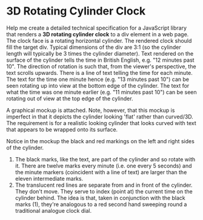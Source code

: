 # 3D Rotating Cylinder Clock

Help me create a detailed technical specification for a JavaScript library that renders a **3D rotating cylinder clock** to a div element in a web page. The clock face is a rotating horizontal cylinder. The rendered clock should fill the target div. Typical dimensions of the div are 3:1 (so the cylinder length will typically be 3 times the cylinder diameter). Text rendered on the surface of the cylinder tells the time in British English, e.g. "12 minutes past 10". The direction of rotation is such that, from the viewer's perspective, the text scrolls upwards. There is a line of text telling the time for each minute. The text for the time one minute hence (e.g. "13 minutes past 10") can be seen rotating up into view at the bottom edge of the cylinder. The text for what the time was one minute earlier (e.g. "11 minutes past 10") can be seen rotating out of view at the top edge of the cylinder.

A graphical mockup is attached. Note, however, that this mockup is imperfect in that it depicts the cylinder looking 'flat' rather than curved/3D. The requirement is for a realistic looking cylinder that looks curved with text that appears to be wrapped onto its surface.

Notice in the mockup the black and red markings on the left and right sides of the cylinder.

1. The black marks, like the text, are part of the cylinder and so rotate with it. There are twelve marks every minute (i.e. one every 5 seconds) and the minute markers (coincident with a line of text) are larger than the eleven intermediate marks.
2. The translucent red lines are separate from and in front of the cylinder. They don't move. They serve to index (point at) the current time on the cylinder behind. The idea is that, taken in conjunction with the black marks (1), they're analogous to a red second hand sweeping round a traditional analogue clock dial.
